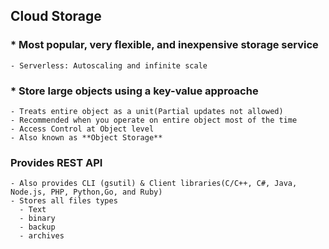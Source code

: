 ## Cloud Storage

### * Most popular, very flexible, and inexpensive storage service
    - Serverless: Autoscaling and infinite scale

### * Store large objects using a key-value approache
    - Treats entire object as a unit(Partial updates not allowed)
    - Recommended when you operate on entire object most of the time 
    - Access Control at Object level
    - Also known as **Object Storage**

### Provides REST API
    - Also provides CLI (gsutil) & Client libraries(C/C++, C#, Java, Node.js, PHP, Python,Go, and Ruby)
    - Stores all files types 
      - Text
      - binary
      - backup 
      - archives